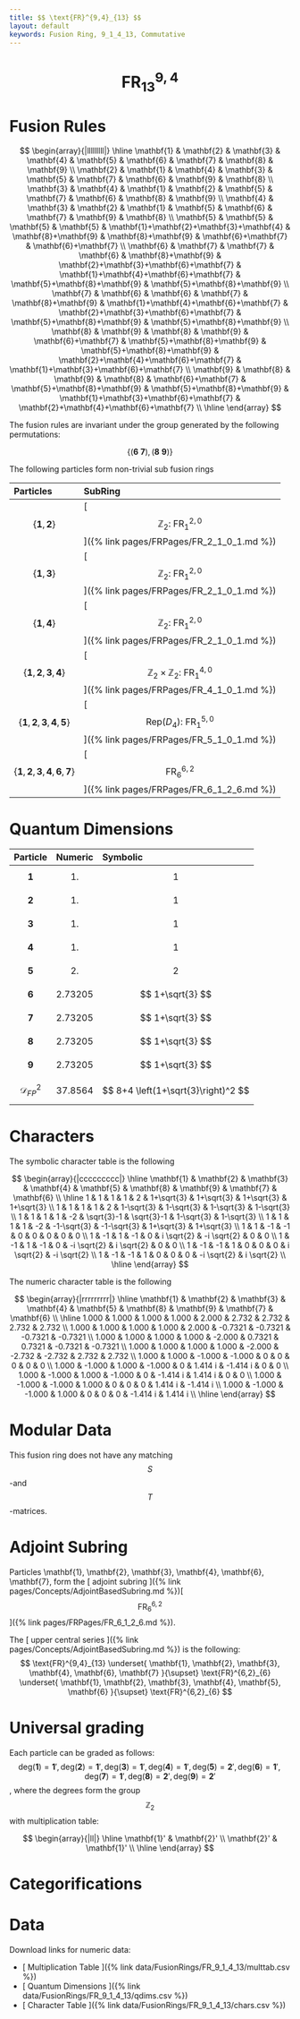 ```yaml
---
title: $$ \text{FR}^{9,4}_{13} $$
layout: default
keywords: Fusion Ring, 9_1_4_13, Commutative
---
```

# $$ \text{FR}^{9,4}_{13} $$


# Fusion Rules

$$
\begin{array}{|lllllllll|}
\hline
 \mathbf{1} & \mathbf{2} & \mathbf{3} & \mathbf{4} & \mathbf{5} & \mathbf{6} & \mathbf{7} & \mathbf{8} & \mathbf{9} \\
 \mathbf{2} & \mathbf{1} & \mathbf{4} & \mathbf{3} & \mathbf{5} & \mathbf{7} & \mathbf{6} & \mathbf{9} & \mathbf{8} \\
 \mathbf{3} & \mathbf{4} & \mathbf{1} & \mathbf{2} & \mathbf{5} & \mathbf{7} & \mathbf{6} & \mathbf{8} & \mathbf{9} \\
 \mathbf{4} & \mathbf{3} & \mathbf{2} & \mathbf{1} & \mathbf{5} & \mathbf{6} & \mathbf{7} & \mathbf{9} & \mathbf{8} \\
 \mathbf{5} & \mathbf{5} & \mathbf{5} & \mathbf{5} & \mathbf{1}+\mathbf{2}+\mathbf{3}+\mathbf{4} & \mathbf{8}+\mathbf{9} & \mathbf{8}+\mathbf{9} & \mathbf{6}+\mathbf{7} & \mathbf{6}+\mathbf{7} \\
 \mathbf{6} & \mathbf{7} & \mathbf{7} & \mathbf{6} & \mathbf{8}+\mathbf{9} & \mathbf{2}+\mathbf{3}+\mathbf{6}+\mathbf{7} & \mathbf{1}+\mathbf{4}+\mathbf{6}+\mathbf{7} & \mathbf{5}+\mathbf{8}+\mathbf{9} & \mathbf{5}+\mathbf{8}+\mathbf{9} \\
 \mathbf{7} & \mathbf{6} & \mathbf{6} & \mathbf{7} & \mathbf{8}+\mathbf{9} & \mathbf{1}+\mathbf{4}+\mathbf{6}+\mathbf{7} & \mathbf{2}+\mathbf{3}+\mathbf{6}+\mathbf{7} & \mathbf{5}+\mathbf{8}+\mathbf{9} & \mathbf{5}+\mathbf{8}+\mathbf{9} \\
 \mathbf{8} & \mathbf{9} & \mathbf{8} & \mathbf{9} & \mathbf{6}+\mathbf{7} & \mathbf{5}+\mathbf{8}+\mathbf{9} & \mathbf{5}+\mathbf{8}+\mathbf{9} & \mathbf{2}+\mathbf{4}+\mathbf{6}+\mathbf{7} & \mathbf{1}+\mathbf{3}+\mathbf{6}+\mathbf{7} \\
 \mathbf{9} & \mathbf{8} & \mathbf{9} & \mathbf{8} & \mathbf{6}+\mathbf{7} & \mathbf{5}+\mathbf{8}+\mathbf{9} & \mathbf{5}+\mathbf{8}+\mathbf{9} & \mathbf{1}+\mathbf{3}+\mathbf{6}+\mathbf{7} & \mathbf{2}+\mathbf{4}+\mathbf{6}+\mathbf{7} \\
\hline
\end{array}
$$


The fusion rules are invariant under the group generated by the following permutations:

$$ \{(\mathbf{6} \  \mathbf{7}), (\mathbf{8} \  \mathbf{9})\} $$


The following particles form non-trivial sub fusion rings

| Particles | SubRing |
| :------ | :------ |
| $$ \{\mathbf{1},\mathbf{2}\} $$ | [ $$ \mathbb{Z}_2:\ \text{FR}^{2,0}_{1} $$ ]({% link pages/FRPages/FR_2_1_0_1.md %}) |
| $$ \{\mathbf{1},\mathbf{3}\} $$ | [ $$ \mathbb{Z}_2:\ \text{FR}^{2,0}_{1} $$ ]({% link pages/FRPages/FR_2_1_0_1.md %}) |
| $$ \{\mathbf{1},\mathbf{4}\} $$ | [ $$ \mathbb{Z}_2:\ \text{FR}^{2,0}_{1} $$ ]({% link pages/FRPages/FR_2_1_0_1.md %}) |
| $$ \{\mathbf{1},\mathbf{2},\mathbf{3},\mathbf{4}\} $$ | [ $$ \mathbb{Z}_2\times \mathbb{Z}_2:\ \text{FR}^{4,0}_{1} $$ ]({% link pages/FRPages/FR_4_1_0_1.md %}) |
| $$ \{\mathbf{1},\mathbf{2},\mathbf{3},\mathbf{4},\mathbf{5}\} $$ | [ $$ \left.\text{Rep(}D_4\right):\ \text{FR}^{5,0}_{1} $$ ]({% link pages/FRPages/FR_5_1_0_1.md %}) |
| $$ \{\mathbf{1},\mathbf{2},\mathbf{3},\mathbf{4},\mathbf{6},\mathbf{7}\} $$ | [ $$ \text{FR}^{6,2}_{6} $$ ]({% link pages/FRPages/FR_6_1_2_6.md %}) |

# Quantum Dimensions

| Particle | Numeric | Symbolic |
| :------ | :------ | :------ |
| $$ \mathbf{1} $$ | $$ 1. $$ | $$ 1 $$ |
| $$ \mathbf{2} $$ | $$ 1. $$ | $$ 1 $$ |
| $$ \mathbf{3} $$ | $$ 1. $$ | $$ 1 $$ |
| $$ \mathbf{4} $$ | $$ 1. $$ | $$ 1 $$ |
| $$ \mathbf{5} $$ | $$ 2. $$ | $$ 2 $$ |
| $$ \mathbf{6} $$ | $$ 2.73205 $$ | $$ 1+\sqrt{3} $$ |
| $$ \mathbf{7} $$ | $$ 2.73205 $$ | $$ 1+\sqrt{3} $$ |
| $$ \mathbf{8} $$ | $$ 2.73205 $$ | $$ 1+\sqrt{3} $$ |
| $$ \mathbf{9} $$ | $$ 2.73205 $$ | $$ 1+\sqrt{3} $$ |
| $$ \mathcal{D}_{FP}^2 $$ | $$ 37.8564 $$ | $$ 8+4 \left(1+\sqrt{3}\right)^2 $$ |

# Characters

The symbolic character table is the following

$$
\begin{array}{|ccccccccc|}
\hline
 \mathbf{1} & \mathbf{2} & \mathbf{3} & \mathbf{4} & \mathbf{5} & \mathbf{8} & \mathbf{9} & \mathbf{7} & \mathbf{6} \\
\hline
 1 & 1 & 1 & 1 & 2 & 1+\sqrt{3} & 1+\sqrt{3} & 1+\sqrt{3} & 1+\sqrt{3} \\
 1 & 1 & 1 & 1 & 2 & 1-\sqrt{3} & 1-\sqrt{3} & 1-\sqrt{3} & 1-\sqrt{3} \\
 1 & 1 & 1 & 1 & -2 & \sqrt{3}-1 & \sqrt{3}-1 & 1-\sqrt{3} & 1-\sqrt{3} \\
 1 & 1 & 1 & 1 & -2 & -1-\sqrt{3} & -1-\sqrt{3} & 1+\sqrt{3} & 1+\sqrt{3} \\
 1 & 1 & -1 & -1 & 0 & 0 & 0 & 0 & 0 \\
 1 & -1 & 1 & -1 & 0 & i \sqrt{2} & -i \sqrt{2} & 0 & 0 \\
 1 & -1 & 1 & -1 & 0 & -i \sqrt{2} & i \sqrt{2} & 0 & 0 \\
 1 & -1 & -1 & 1 & 0 & 0 & 0 & i \sqrt{2} & -i \sqrt{2} \\
 1 & -1 & -1 & 1 & 0 & 0 & 0 & -i \sqrt{2} & i \sqrt{2} \\
\hline
\end{array}
$$

The numeric character table is the following

$$
\begin{array}{|rrrrrrrrr|}
\hline
 \mathbf{1} & \mathbf{2} & \mathbf{3} & \mathbf{4} & \mathbf{5} & \mathbf{8} & \mathbf{9} & \mathbf{7} & \mathbf{6} \\
\hline
 1.000 & 1.000 & 1.000 & 1.000 & 2.000 & 2.732 & 2.732 & 2.732 & 2.732 \\
 1.000 & 1.000 & 1.000 & 1.000 & 2.000 & -0.7321 & -0.7321 & -0.7321 & -0.7321 \\
 1.000 & 1.000 & 1.000 & 1.000 & -2.000 & 0.7321 & 0.7321 & -0.7321 & -0.7321 \\
 1.000 & 1.000 & 1.000 & 1.000 & -2.000 & -2.732 & -2.732 & 2.732 & 2.732 \\
 1.000 & 1.000 & -1.000 & -1.000 & 0 & 0 & 0 & 0 & 0 \\
 1.000 & -1.000 & 1.000 & -1.000 & 0 & 1.414 i & -1.414 i & 0 & 0 \\
 1.000 & -1.000 & 1.000 & -1.000 & 0 & -1.414 i & 1.414 i & 0 & 0 \\
 1.000 & -1.000 & -1.000 & 1.000 & 0 & 0 & 0 & 1.414 i & -1.414 i \\
 1.000 & -1.000 & -1.000 & 1.000 & 0 & 0 & 0 & -1.414 i & 1.414 i \\
\hline
\end{array}
$$

# Modular Data

This fusion ring does not have any matching $$ S $$-and $$ T $$-matrices.

# Adjoint Subring

Particles \mathbf{1}, \mathbf{2}, \mathbf{3}, \mathbf{4}, \mathbf{6}, \mathbf{7}, form the [ adjoint subring ]({% link pages/Concepts/AdjointBasedSubring.md %})[ $$ \text{FR}^{6,2}_{6} $$ ]({% link pages/FRPages/FR_6_1_2_6.md %}).

The [ upper central series ]({% link pages/Concepts/AdjointBasedSubring.md %}) is the following:
$$ \text{FR}^{9,4}_{13} \underset{ \mathbf{1}, \mathbf{2}, \mathbf{3}, \mathbf{4}, \mathbf{6}, \mathbf{7} }{\supset}  \text{FR}^{6,2}_{6} \underset{ \mathbf{1}, \mathbf{2}, \mathbf{3}, \mathbf{4}, \mathbf{5}, \mathbf{6} }{\supset}  \text{FR}^{6,2}_{6} $$

# Universal grading

Each particle can be graded as follows: $$ \text{deg}(\mathbf{1}) = \mathbf{1}', \text{deg}(\mathbf{2}) = \mathbf{1}', \text{deg}(\mathbf{3}) = \mathbf{1}', \text{deg}(\mathbf{4}) = \mathbf{1}', \text{deg}(\mathbf{5}) = \mathbf{2}', \text{deg}(\mathbf{6}) = \mathbf{1}', \text{deg}(\mathbf{7}) = \mathbf{1}', \text{deg}(\mathbf{8}) = \mathbf{2}', \text{deg}(\mathbf{9}) = \mathbf{2}' $$, where the degrees form the group $$ \mathbb{Z}_2 $$ with multiplication table:

$$
\begin{array}{|ll|}
\hline
 \mathbf{1}' & \mathbf{2}' \\
 \mathbf{2}' & \mathbf{1}' \\
\hline
\end{array}
$$

# Categorifications



# Data

Download links for numeric data:

* [ Multiplication Table ]({% link data/FusionRings/FR_9_1_4_13/multtab.csv %})
* [ Quantum Dimensions ]({% link data/FusionRings/FR_9_1_4_13/qdims.csv %})
* [ Character Table ]({% link data/FusionRings/FR_9_1_4_13/chars.csv %})